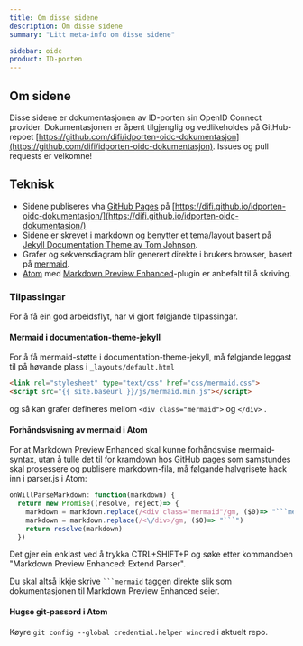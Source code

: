 ```yaml
---
title: Om disse sidene
description: Om disse sidene
summary: "Litt meta-info om disse sidene"

sidebar: oidc
product: ID-porten
---
```


## Om sidene

Disse sidene er dokumentasjonen av ID-porten sin OpenID Connect provider.  Dokumentasjonen er åpent tilgjenglig og vedlikeholdes på GitHub-repoet [https://github.com/difi/idporten-oidc-dokumentasjon](https://github.com/difi/idporten-oidc-dokumentasjon). Issues og pull requests er velkomne!

## Teknisk

* Sidene publiseres vha [GitHub Pages](https://pages.github.com/) på [https://difi.github.io/idporten-oidc-dokumentasjon/](https://difi.github.io/idporten-oidc-dokumentasjon/)
* Sidene er skrevet i [markdown](https://guides.github.com/features/mastering-markdown/) og benytter et tema/layout basert på [Jekyll Documentation Theme av Tom Johnson](https://github.com/tomjohnson1492/documentation-theme-jekyll).
* Grafer og sekvensdiagram blir generert direkte i brukers browser, basert på  [mermaid](https://knsv.github.io/mermaid/).
* [Atom](https://atom.io/) med [Markdown Preview Enhanced](https://shd101wyy.github.io/markdown-preview-enhanced/#/)-plugin er anbefalt til å skriving.

### Tilpassingar

For å få ein god arbeidsflyt, har vi gjort følgjande tilpassingar.

#### Mermaid i documentation-theme-jekyll
For å få mermaid-støtte i documentation-theme-jekyll, må følgjande leggast til på høvande plass i  `_layouts/default.html`
```html
<link rel="stylesheet" type="text/css" href="css/mermaid.css">
<script src="{{ site.baseurl }}/js/mermaid.min.js"></script>
```
og så kan grafer defineres mellom `<div class="mermaid">` og `</div>`  .

#### Forhåndsvisning av mermaid i Atom
For at Markdown Preview Enhanced skal kunne forhåndsvise mermaid-syntax, utan å tulle det til for kramdown hos GitHub pages som samstundes skal prosessere og publisere markdown-fila, må følgande halvgrisete hack inn i parser.js i Atom:
```javascript
onWillParseMarkdown: function(markdown) {
  return new Promise((resolve, reject)=> {
    markdown = markdown.replace(/<div class="mermaid"/gm, ($0)=> "```mermaid")
    markdown = markdown.replace(/<\/div>/gm, ($0)=> "```")
    return resolve(markdown)
  })
```
Det gjer ein enklast ved å trykka CTRL+SHIFT+P og søke etter kommandoen "Markdown Preview Enhanced: Extend Parser".

Du skal altså ikkje skrive ` ```mermaid ` taggen direkte slik som dokumentasjonen til Markdown Preview Enhanced seier.

#### Hugse git-passord i Atom
Køyre `git config --global credential.helper wincred` i aktuelt repo.
